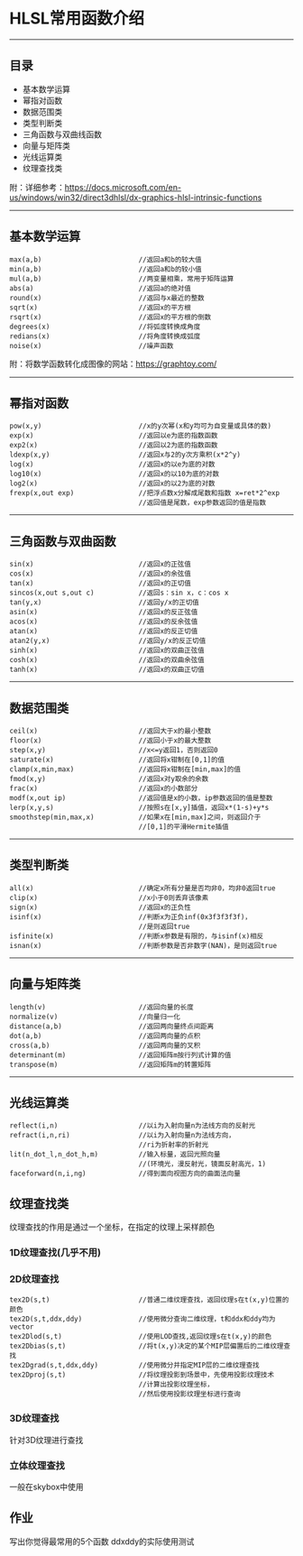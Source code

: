 # HLSL常用函数介绍

---
## 目录
* 基本数学运算
* 幂指对函数
* 数据范围类
* 类型判断类
* 三角函数与双曲线函数
* 向量与矩阵类
* 光线运算类
* 纹理查找类

附：详细参考：https://docs.microsoft.com/en-us/windows/win32/direct3dhlsl/dx-graphics-hlsl-intrinsic-functions

---
## 基本数学运算
    max(a,b)                        //返回a和b的较大值
    min(a,b)                        //返回a和b的较小值
    mul(a,b)                        //两变量相乘，常用于矩阵运算
    abs(a)                          //返回a的绝对值
    round(x)                        //返回与x最近的整数
    sqrt(x)                         //返回x的平方根
    rsqrt(x)                        //返回x的平方根的倒数
    degrees(x)                      //将弧度转换成角度
    redians(x)                      //将角度转换成弧度
    noise(x)                        //噪声函数

附：将数学函数转化成图像的网站：https://graphtoy.com/

---
## 幂指对函数
    pow(x,y)                        //x的y次幂(x和y均可为自变量或具体的数)
    exp(x)                          //返回以e为底的指数函数
    exp2(x)                         //返回以2为底的指数函数
    ldexp(x,y)                      //返回x与2的y次方乘积(x*2^y)
    log(x)                          //返回x的以e为底的对数
    log10(x)                        //返回x的以10为底的对数
    log2(x)                         //返回x的以2为底的对数
    frexp(x,out exp)                //把浮点数x分解成尾数和指数 x=ret*2^exp
                                    //返回值是尾数，exp参数返回的值是指数

---
## 三角函数与双曲函数
    sin(x)                          //返回x的正弦值
    cos(x)                          //返回x的余弦值
    tan(x)                          //返回x的正切值
    sincos(x,out s,out c)           //返回s：sin x，c：cos x
    tan(y,x)                        //返回y/x的正切值
    asin(x)                         //返回x的反正弦值
    acos(x)                         //返回x的反余弦值
    atan(x)                         //返回x的反正切值
    atan2(y,x)                      //返回y/x的反正切值
    sinh(x)                         //返回x的双曲正弦值
    cosh(x)                         //返回x的双曲余弦值
    tanh(x)                         //返回x的双曲正切值

---
## 数据范围类
    ceil(x)                         //返回大于x的最小整数
    floor(x)                        //返回小于x的最大整数
    step(x,y)                       //x<=y返回1，否则返回0
    saturate(x)                     //返回将x钳制在[0,1]的值
    clamp(x,min,max)                //返回将x钳制在[min,max]的值
    fmod(x,y)                       //返回x对y取余的余数
    frac(x)                         //返回x的小数部分
    modf(x,out ip)                  //返回值是x的小数，ip参数返回的值是整数
    lerp(x,y,s)                     //按照s在[x,y]插值，返回x*(1-s)+y*s
    smoothstep(min,max,x)           //如果x在[min,max]之间，则返回介于
                                    //[0,1]的平滑Hermite插值

---
## 类型判断类
    all(x)                          //确定x所有分量是否均非0，均非0返回true
    clip(x)                         //x小于0则丢弃该像素
    sign(x)                         //返回x的正负性
    isinf(x)                        //判断x为正负inf(0x3f3f3f3f)，
                                    //是则返回true
    isfinite(x)                     //判断x参数是有限的，与isinf(x)相反
    isnan(x)                        //判断参数是否非数字(NAN)，是则返回true

---
## 向量与矩阵类
    length(v)                       //返回向量的长度
    normalize(v)                    //向量归一化
    distance(a,b)                   //返回两向量终点间距离
    dot(a,b)                        //返回两向量的点积
    cross(a,b)                      //返回两向量的叉积
    determinant(m)                  //返回矩阵m按行列式计算的值
    transpose(m)                    //返回矩阵m的转置矩阵

---
## 光线运算类
    reflect(i,n)                    //以i为入射向量n为法线方向的反射光
    refract(i,n,ri)                 //以i为入射向量n为法线方向，
                                    //ri为折射率的折射光
    lit(n_dot_l,n_dot_h,m)          //输入标量，返回光照向量
                                    //(环境光，漫反射光，镜面反射高光，1)
    faceforward(n,i,ng)             //得到面向视图方向的曲面法向量

## 纹理查找类
纹理查找的作用是通过一个坐标，在指定的纹理上采样颜色
### 1D纹理查找(几乎不用)
### 2D纹理查找
    tex2D(s,t)                      //普通二维纹理查找，返回纹理s在t(x,y)位置的颜色
    tex2D(s,t,ddx,ddy)              //使用微分查询二维纹理，t和ddx和ddy均为vector
    tex2Dlod(s,t)                   //使用LOD查找,返回纹理s在t(x,y)的颜色
    tex2Dbias(s,t)                  //将t(x,y)决定的某个MIP层偏置后的二维纹理查找
    tex2Dgrad(s,t,ddx,ddy)          //使用微分并指定MIP层的二维纹理查找
    tex2Dproj(s,t)                  //将纹理投影到场景中，先使用投影纹理技术
                                    //计算出投影纹理坐标，
                                    //然后使用投影纹理坐标进行查询
### 3D纹理查找
针对3D纹理进行查找
### 立体纹理查找
一般在skybox中使用

## 作业
写出你觉得最常用的5个函数
ddxddy的实际使用测试